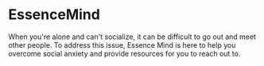 # EssenceMind
When you're alone and can't socialize, it can be difficult to go out and meet other people. To address this issue, Essence Mind is here to help you overcome social anxiety and provide resources for you to reach out to.
